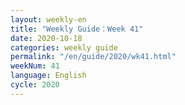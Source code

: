 ```yaml
---
layout: weekly-en
title: "Weekly Guide：Week 41"
date: 2020-10-18
categories: weekly guide
permalink: "/en/guide/2020/wk41.html"
weekNum: 41
language: English
cycle: 2020
---
```

